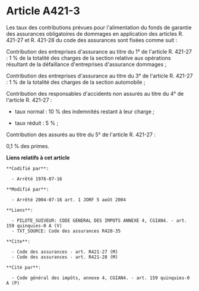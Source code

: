 # Article A421-3

Les taux des contributions prévues pour l'alimentation du fonds de garantie des assurances obligatoires de dommages en
application des articles R. 421-27 et R. 421-28 du code des assurances sont fixées comme suit :

Contribution des entreprises d'assurance au titre du 1° de l'article R. 421-27 : 1 % de la totalité des charges de la section
relative aux opérations résultant de la défaillance d'entreprises d'assurance dommages ;

Contribution des entreprises d'assurance au titre du 3° de l'article R. 421-27 : 1 % de la totalité des charges de la section
automobile ;

Contribution des responsables d'accidents non assurés au titre du 4° de l'article R. 421-27 :

- taux normal : 10 % des indemnités restant à leur charge ;

- taux réduit : 5 % ;

Contribution des assurés au titre du 5° de l'article R. 421-27 :

0,1 % des primes.

**Liens relatifs à cet article**

	**Codifié par**:

	  - Arrêté 1976-07-16

	**Modifié par**:

	  - Arrêté 2004-07-16 art. 1 JORF 5 août 2004

	**Liens**:

	  - PILOTE_SUIVEUR: CODE GENERAL DES IMPOTS ANNEXE 4, CGIAN4. - art. 159 quinquies-0 A (V)
	  - TXT_SOURCE: Code des assurances R420-35

	**Cite**:

	  - Code des assurances - art. R421-27 (M)
	  - Code des assurances - art. R421-28 (M)

	**Cité par**:

	  - Code général des impôts, annexe 4, CGIAN4. - art. 159 quinquies-0 A (P)
